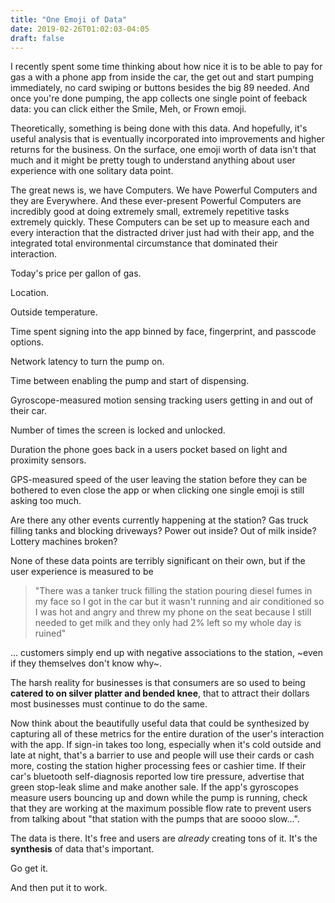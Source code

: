 ```yaml
---
title: "One Emoji of Data"
date: 2019-02-26T01:02:03-04:05
draft: false
---
```


I recently spent some time thinking about how nice it is to be able to pay for gas a with a phone app from inside the car, the get out and start pumping immediately, no card swiping or buttons besides the big 89 needed.  And once you're done pumping, the app collects one single point of feeback data: you can click either the Smile, Meh, or Frown emoji.

Theoretically, something is being done with this data.  And hopefully, it's useful analysis that is eventually incorporated into improvements and higher returns for the business.  On the surface, one emoji worth of data isn't that much and it might be pretty tough to understand anything about user experience with one solitary data point.

The great news is, we have Computers.  We have Powerful Computers and they are Everywhere.  And these ever-present Powerful Computers are incredibly good at doing extremely small, extremely repetitive tasks extremely quickly.  These Computers can be set up to measure each and every interaction that the distracted driver just had with their app, and the integrated total environmental circumstance that dominated their interaction.

Today's price per gallon of gas.

Location.

Outside temperature.

Time spent signing into the app binned by face, fingerprint, and passcode options.

Network latency to turn the pump on.

Time between enabling the pump and start of dispensing.

Gyroscope-measured motion sensing tracking users getting in and out of their car.

Number of times the screen is locked and unlocked.

Duration the phone goes back in a users pocket based on light and proximity sensors.

GPS-measured speed of the user leaving the station before they can be bothered to even close the app or when clicking one single emoji is still asking too much.

Are there any other events currently happening at the station?  Gas truck filling tanks and blocking driveways?  Power out inside?  Out of milk inside?  Lottery machines broken?

None of these data points are terribly significant on their own, but if the user experience is measured to be

> "There was a tanker truck filling the station pouring diesel fumes in my face so I got in the car but it wasn't running and air conditioned so I was hot and angry and threw my phone on the seat because I still needed to get milk and they only had 2% left so my whole day is ruined"

... customers simply end up with negative associations to the station, ~even if they themselves don't know why~.

The harsh reality for businesses is that consumers are so used to being **catered to on silver platter and bended knee**, that to attract their dollars most businesses must continue to do the same.

Now think about the beautifully useful data that could be synthesized by capturing all of these metrics for the entire duration of the user's interaction with the app.  If sign-in takes too long, especially when it's cold outside and late at night, that's a barrier to use and people will use their cards or cash more, costing the station higher processing fees or cashier time.  If their car's bluetooth self-diagnosis reported low tire pressure, advertise that green stop-leak slime and make another sale.  If the app's gyroscopes measure users bouncing up and down while the pump is running, check that they are working at the maximum possible flow rate to prevent users from talking about "that station with the pumps that are soooo slow...".  



The data is there.  It's free and users are *already* creating tons of it.  It's the **synthesis** of data that's important.

Go get it.

And then put it to work.
